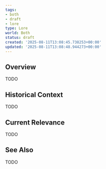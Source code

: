 ```yaml
---
tags:
- both
- draft
- lore
type: Lore
world: Both
status: draft
created: '2025-08-11T13:08:45.738253+00:00'
updated: '2025-08-11T13:08:48.944273+00:00'
---
```



## Overview

TODO
## Historical Context

TODO
## Current Relevance

TODO
## See Also

TODO
